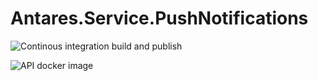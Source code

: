 # Antares.Service.PushNotifications

![Continous integration build and publish](https://github.com/swisschain/Antares.Service.PushNotifications/workflows/Release%20Service/badge.svg)

![API docker image](https://img.shields.io/docker/v/swisschains/pushnotifications.service?sort=semver)

